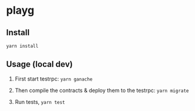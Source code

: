 # playg

## Install

`yarn install`

## Usage (local dev)

1. First start testrpc: `yarn ganache`

2. Then compile the contracts & deploy them to the testrpc: `yarn migrate`

3. Run tests, `yarn test`

